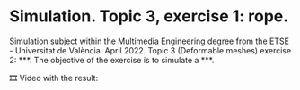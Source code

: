 # Simulation. Topic 3, exercise 1: rope.
Simulation subject within the Multimedia Engineering degree from the ETSE - Universitat de València. April 2022. Topic 3 (Deformable meshes) exercise 2: ***. The objective of the exercise is to simulate a ***.

🎞️ Video with the result:
